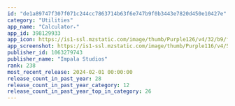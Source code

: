 ```yaml
---
id: "de1a89747f307f071c244cc7863714b63f6e747b9f0b3443e7820d450e10427e"
category: "Utilities"
app_name: "Calculator₊"
app_id: 398129933
app_icon: https://is1-ssl.mzstatic.com/image/thumb/Purple126/v4/32/b9/fe/32b9fe38-7317-5e1c-3f5b-317be8925d10/AppIcon-0-0-1x_U007emarketing-0-7-0-sRGB-0-85-220.png/1024x1024bb.png
app_screenshot: https://is1-ssl.mzstatic.com/image/thumb/Purple116/v4/5c/3a/07/5c3a0792-e8c1-0e44-cbe6-824d65aa618a/084160d1-be34-4da3-bab5-3752e55d9a5d_1284x2778bb.png/1284x2778bb.png
publisher_id: 1063279743
publisher_name: "Impala Studios"
rank: 238
most_recent_release: 2024-02-01 00:00:00
release_count_in_past_year: 28
release_count_in_past_year_category: 12
release_count_in_past_year_top_in_category: 26
---
```

